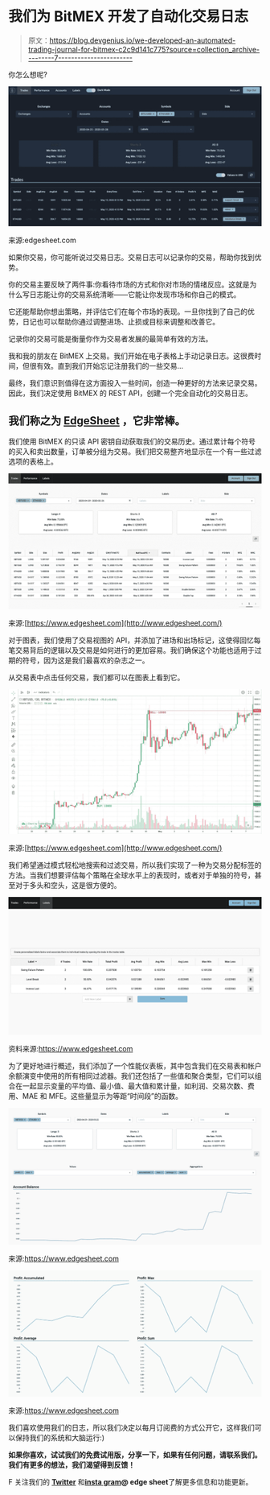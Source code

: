 # 我们为 BitMEX 开发了自动化交易日志

> 原文：<https://blog.devgenius.io/we-developed-an-automated-trading-journal-for-bitmex-c2c9d141c775?source=collection_archive---------7----------------------->

你怎么想呢?

![](img/14c73f9ad854b87c584ffec3f5deb5e8.png)

来源:edgesheet.com

如果你交易，你可能听说过交易日志。交易日志可以记录你的交易，帮助你找到优势。

你的交易主要反映了两件事:你看待市场的方式和你对市场的情绪反应。这就是为什么写日志能让你的交易系统清晰——它能让你发现市场和你自己的模式。

它还能帮助你想出策略，并评估它们在每个市场的表现。一旦你找到了自己的优势，日记也可以帮助你通过调整进场、止损或目标来调整和改善它。

记录你的交易可能是衡量你作为交易者发展的最简单有效的方法。

我和我的朋友在 BitMEX 上交易。我们开始在电子表格上手动记录日志。这很费时间，但很有效。直到我们开始忘记注册我们的一些交易…

最终，我们意识到值得在这方面投入一些时间，创造一种更好的方法来记录交易。因此，我们决定使用 BitMEX 的 REST API，创建一个完全自动化的交易日志。

## 我们称之为 [EdgeSheet](http://www.edgesheet.com) ，它非常棒。

我们使用 BitMEX 的只读 API 密钥自动获取我们的交易历史。通过累计每个符号的买入和卖出数量，订单被分组为交易。我们把交易整齐地显示在一个有一些过滤选项的表格上。

![](img/5340380753434b5580c93b6195e160cc.png)

来源:[https://www.edgesheet.com](http://www.edgesheet.com/)

对于图表，我们使用了交易视图的 API，并添加了进场和出场标记，这使得回忆每笔交易背后的逻辑以及交易是如何进行的更加容易。我们确保这个功能也适用于过期的符号，因为这是我们最喜欢的杂志之一。

从交易表中点击任何交易，我们都可以在图表上看到它。

![](img/2642a5fd6237c2fe3eeebc9ff5199407.png)

来源:[https://www.edgesheet.com](http://www.edgesheet.com/)

我们希望通过模式轻松地搜索和过滤交易，所以我们实现了一种为交易分配标签的方法。当我们想要评估每个策略在全球水平上的表现时，或者对于单独的符号，甚至对于多头和空头，这是很方便的。

![](img/110833cbaeb9f3b86cee03b70bd52e70.png)

资料来源:https://www.edgesheet.com

为了更好地进行概述，我们添加了一个性能仪表板，其中包含我们在交易表和帐户余额演变中使用的所有相同过滤器。我们还包括了一些值和聚合类型，它们可以组合在一起显示变量的平均值、最小值、最大值和累计量，如利润、交易次数、费用、MAE 和 MFE。这些量显示为等距“时间段”的函数。

![](img/586977b964d2e91cb1d0447d505ec2a4.png)

来源:https://www.edgesheet.com

![](img/ddeef51cdb094946ae16e4d474eb3288.png)

来源:https://www.edgesheet.com

我们喜欢使用我们的日志，所以我们决定以每月订阅费的方式公开它，这样我们可以保持我们的系统和大脑运行:)

**如果你喜欢，试试我们的免费试用版，分享一下，如果有任何问题，请联系我们。我们有更多的想法，我们渴望得到反馈！**

F 关注我们的 [**Twitter**](https://twitter.com/EdgeSheet) 和[**insta gram**](https://www.instagram.com/edgesheet/)**@ edge sheet**了解更多信息和功能更新。